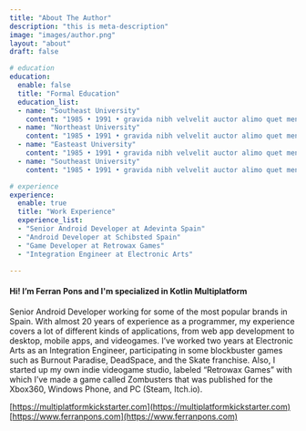 ```yaml
---
title: "About The Author"
description: "this is meta-description"
image: "images/author.png"
layout: "about"
draft: false

# education
education:
  enable: false
  title: "Formal Education"
  education_list:
  - name: "Southeast University"
    content: "1985 • 1991 • gravida nibh velvelit auctor alimo quet menean solli"
  - name: "Northeast University"
    content: "1985 • 1991 • gravida nibh velvelit auctor alimo quet menean solli"
  - name: "Easteast University"
    content: "1985 • 1991 • gravida nibh velvelit auctor alimo quet menean solli"
  - name: "Southeast University"
    content: "1985 • 1991 • gravida nibh velvelit auctor alimo quet menean solli"

# experience
experience:
  enable: true
  title: "Work Experience"
  experience_list:
  - "Senior Android Developer at Adevinta Spain"
  - "Android Developer at Schibsted Spain"
  - "Game Developer at Retrowax Games"
  - "Integration Engineer at Electronic Arts"

---
```


#### Hi! I’m Ferran Pons and I'm specialized in Kotlin Multiplatform


Senior Android Developer working for some of the most popular brands in Spain. With almost 20 years of experience as a programmer, my experience covers a lot of different kinds of applications, from web app development to desktop, mobile apps, and videogames. I’ve worked two years at Electronic Arts as an Integration Engineer, participating in some blockbuster games such as Burnout Paradise, DeadSpace, and the Skate franchise. Also, I started up my own indie videogame studio, labeled “Retrowax Games” with which I’ve made a game called Zombusters that was published for the Xbox360, Windows Phone, and PC (Steam, Itch.io).

[https://multiplatformkickstarter.com](https://multiplatformkickstarter.com)
[https://www.ferranpons.com](https://www.ferranpons.com)